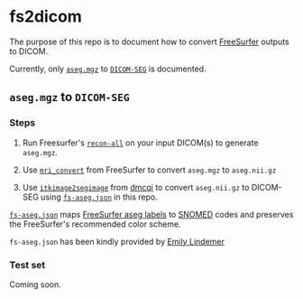 # fs2dicom

The purpose of this repo is to document how to convert [FreeSurfer](https://surfer.nmr.mgh.harvard.edu/) outputs to DICOM.

Currently, only [`aseg.mgz`](http://surfer.nmr.mgh.harvard.edu/fswiki/SubcorticalSegmentation/) to [`DICOM-SEG`](https://qiicr.gitbooks.io/dicom4qi/content/results/seg.html) is documented.

## `aseg.mgz` to `DICOM-SEG`

### Steps

1. Run Freesurfer's [`recon-all`](https://surfer.nmr.mgh.harvard.edu/fswiki/ReconAllDevTable) on your input DICOM(s) to generate `aseg.mgz`.

2. Use [`mri_convert`](https://surfer.nmr.mgh.harvard.edu/pub/docs/html/mri_convert.help.xml.html) from FreeSurfer to convert `aseg.mgz` to `aseg.nii.gz`

3. Use [`itkimage2segimage`](https://qiicr.gitbooks.io/dcmqi-guide/user_guide/itkimage2segimage.html) from [dmcqi](https://github.com/QIICR/dcmqi) to convert `aseg.nii.gz` to DICOM-SEG using [`fs-aseg.json`](fs-aseg.json) in this repo.

[`fs-aseg.json`](fs-aseg.json) maps [FreeSurfer aseg labels](https://surfer.nmr.mgh.harvard.edu/fswiki/FsTutorial/AnatomicalROI/FreeSurferColorLUT) to [SNOMED](https://www.snomed.org/) codes and preserves the FreeSurfer's recommended color scheme.

`fs-aseg.json` has been kindly provided by [Emily Lindemer](https://www.linkedin.com/in/emily-lindemer-87206667/)

### Test set

Coming soon.
